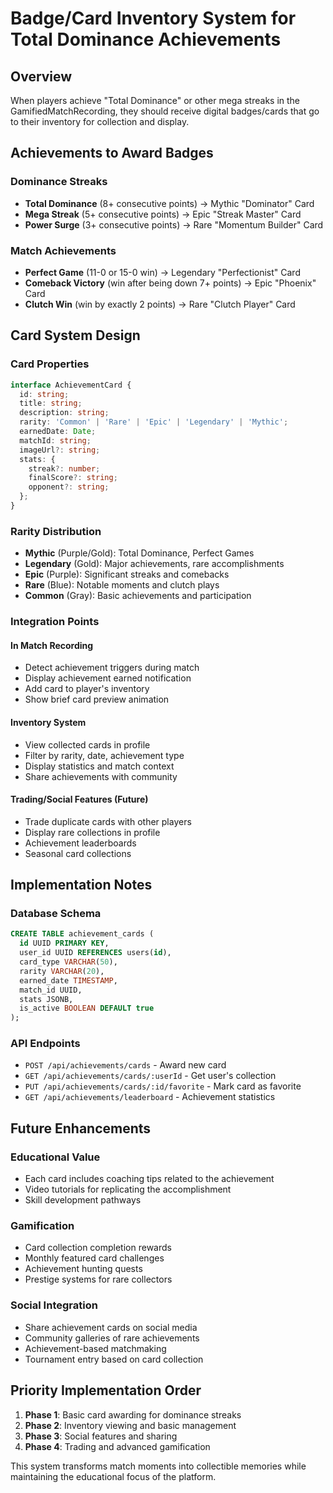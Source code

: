 # Badge/Card Inventory System for Total Dominance Achievements

## Overview
When players achieve "Total Dominance" or other mega streaks in the GamifiedMatchRecording, they should receive digital badges/cards that go to their inventory for collection and display.

## Achievements to Award Badges

### Dominance Streaks
- **Total Dominance** (8+ consecutive points) → Mythic "Dominator" Card
- **Mega Streak** (5+ consecutive points) → Epic "Streak Master" Card  
- **Power Surge** (3+ consecutive points) → Rare "Momentum Builder" Card

### Match Achievements
- **Perfect Game** (11-0 or 15-0 win) → Legendary "Perfectionist" Card
- **Comeback Victory** (win after being down 7+ points) → Epic "Phoenix" Card
- **Clutch Win** (win by exactly 2 points) → Rare "Clutch Player" Card

## Card System Design

### Card Properties
```typescript
interface AchievementCard {
  id: string;
  title: string;
  description: string;
  rarity: 'Common' | 'Rare' | 'Epic' | 'Legendary' | 'Mythic';
  earnedDate: Date;
  matchId: string;
  imageUrl?: string;
  stats: {
    streak?: number;
    finalScore?: string;
    opponent?: string;
  };
}
```

### Rarity Distribution
- **Mythic** (Purple/Gold): Total Dominance, Perfect Games
- **Legendary** (Gold): Major achievements, rare accomplishments
- **Epic** (Purple): Significant streaks and comebacks
- **Rare** (Blue): Notable moments and clutch plays
- **Common** (Gray): Basic achievements and participation

### Integration Points

#### In Match Recording
- Detect achievement triggers during match
- Display achievement earned notification
- Add card to player's inventory
- Show brief card preview animation

#### Inventory System
- View collected cards in profile
- Filter by rarity, date, achievement type
- Display statistics and match context
- Share achievements with community

#### Trading/Social Features (Future)
- Trade duplicate cards with other players
- Display rare collections in profile
- Achievement leaderboards
- Seasonal card collections

## Implementation Notes

### Database Schema
```sql
CREATE TABLE achievement_cards (
  id UUID PRIMARY KEY,
  user_id UUID REFERENCES users(id),
  card_type VARCHAR(50),
  rarity VARCHAR(20),
  earned_date TIMESTAMP,
  match_id UUID,
  stats JSONB,
  is_active BOOLEAN DEFAULT true
);
```

### API Endpoints
- `POST /api/achievements/cards` - Award new card
- `GET /api/achievements/cards/:userId` - Get user's collection
- `PUT /api/achievements/cards/:id/favorite` - Mark card as favorite
- `GET /api/achievements/leaderboard` - Achievement statistics

## Future Enhancements

### Educational Value
- Each card includes coaching tips related to the achievement
- Video tutorials for replicating the accomplishment
- Skill development pathways

### Gamification
- Card collection completion rewards
- Monthly featured card challenges
- Achievement hunting quests
- Prestige systems for rare collectors

### Social Integration
- Share achievement cards on social media
- Community galleries of rare achievements
- Achievement-based matchmaking
- Tournament entry based on card collection

## Priority Implementation Order
1. **Phase 1**: Basic card awarding for dominance streaks
2. **Phase 2**: Inventory viewing and basic management
3. **Phase 3**: Social features and sharing
4. **Phase 4**: Trading and advanced gamification

This system transforms match moments into collectible memories while maintaining the educational focus of the platform.